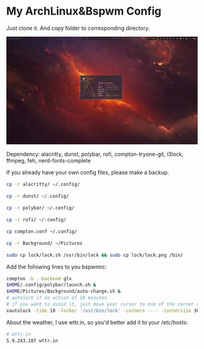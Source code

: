 # My ArchLinux&Bspwm Config

Just clone it. And copy folder to corresponding directory.

![1.png](shot/1.png)

Dependency: alacritty, dunst, polybar, rofi, compton-tryone-git, i3lock, ffmpeg, feh, nerd-fonts-complete

If you already have your own config files, please make a backup.

```bash
cp -r alacritty/ ~/.config/
```

```bash
cp -r dunst/ ~/.config/
```

```bash
cp -r polybar/ ~/.config/
```

```bash
cp -r rofi/ ~/.config/
```

```bash
cp compton.conf ~/.config/
```

```bash
cp -r Background/ ~/Pictures
```

```bash
sudo cp lock/lock.sh /usr/bin/lock && sudo cp lock/lock.png /bin/
```

Add the following lines to you bspwmrc:

```bash
compton -b --backend glx
$HOME/.config/polybar/launch.sh &
$HOME/Pictures/Background/auto-change.sh &
# autolock if no action of 10 minutes
# if you want to avoid it, just move your cursor to one of the corner of screen
xautolock -time 10 -locker '/usr/bin/lock' -corners ---- -cornersize 30 &
```

About the weather, I use wttr.in, so you'd better add it to your /etc/hosts:

```bash
# wttr.in
5.9.243.187 wttr.in
```


